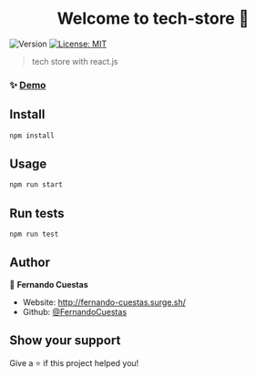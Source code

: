 <h1 align="center">Welcome to tech-store 👋</h1>
<p>
  <img alt="Version" src="https://img.shields.io/badge/version-0.1.0-blue.svg?cacheSeconds=2592000" />
  <a href="#" target="_blank">
    <img alt="License: MIT" src="https://img.shields.io/badge/License-MIT-yellow.svg" />
  </a>
</p>

> tech store with react.js

### ✨ [Demo](https://fernando-cuestas-tech-store.netlify.com/)

## Install

```sh
npm install
```

## Usage

```sh
npm run start
```

## Run tests

```sh
npm run test
```

## Author

👤 **Fernando Cuestas**

* Website: http://fernando-cuestas.surge.sh/
* Github: [@FernandoCuestas](https://github.com/FernandoCuestas)

## Show your support

Give a ⭐️ if this project helped you!



